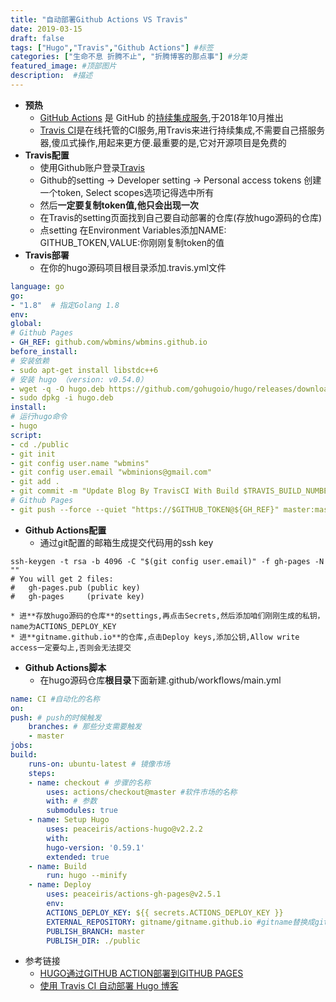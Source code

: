 ```yaml
---
title: "自动部署Github Actions VS Travis"
date: 2019-03-15
draft: false
tags: ["Hugo","Travis","Github Actions"] #标签
categories: ["生命不息 折腾不止", "折腾博客的那点事"] #分类
featured_image: #顶部图片
description:  #描述
---
```

- **预热**
    * [GitHub Actions](https://github.com/features/actions) 是 GitHub 的[持续集成服务](http://www.ruanyifeng.com/blog/2015/09/continuous-integration.html),于2018年10月推出
    * [Travis CI](https://travis-ci.org/)是在线托管的CI服务,用Travis来进行持续集成,不需要自己搭服务器,傻瓜式操作,用起来更方便.最重要的是,它对开源项目是免费的
- **Travis配置**
    * 使用Github账户登录[Travis](https://travis-ci.org/)
    * Github的setting -> Developer setting -> Personal access tokens 创建一个token, Select scopes选项记得选中所有
    * 然后**一定要复制token值,他只会出现一次**
    * 在Travis的setting页面找到自己要自动部署的仓库(存放hugo源码的仓库)
    * 点setting 在Environment Variables添加NAME: GITHUB_TOKEN,VALUE:你刚刚复制token的值
- **Travis部署**
    * 在你的hugo源码项目根目录添加.travis.yml文件
```yaml
language: go
go:
- "1.8"  # 指定Golang 1.8
env:
global:
# Github Pages
- GH_REF: github.com/wbmins/wbmins.github.io
before_install:
# 安装依赖
- sudo apt-get install libstdc++6
# 安装 hugo （version: v0.54.0）
- wget -q -O hugo.deb https://github.com/gohugoio/hugo/releases/download/v0.55.6/hugo_extended_0.55.6_Linux-64bit.deb
- sudo dpkg -i hugo.deb
install:
# 运行hugo命令
- hugo
script:
- cd ./public
- git init
- git config user.name "wbmins"
- git config user.email "wbminions@gmail.com"
- git add .
- git commit -m "Update Blog By TravisCI With Build $TRAVIS_BUILD_NUMBER"
# Github Pages
- git push --force --quiet "https://$GITHUB_TOKEN@${GH_REF}" master:master
```
- **Github Actions配置**
    * 通过git配置的邮箱生成提交代码用的ssh key
```shell
ssh-keygen -t rsa -b 4096 -C "$(git config user.email)" -f gh-pages -N ""
# You will get 2 files:
#   gh-pages.pub (public key)
#   gh-pages     (private key)
```
    * 进**存放hugo源码的仓库**的settings,再点击Secrets,然后添加咱们刚刚生成的私钥，name为ACTIONS_DEPLOY_KEY
    * 进**gitname.github.io**的仓库,点击Deploy keys,添加公钥,Allow write access一定要勾上,否则会无法提交
- **Github Actions脚本**
    * 在hugo源码仓库**根目录**下面新建.github/workflows/main.yml
```yaml
name: CI #自动化的名称
on:
push: # push的时候触发
    branches: # 那些分支需要触发
    - master
jobs:
build:
    runs-on: ubuntu-latest # 镜像市场
    steps:
    - name: checkout # 步骤的名称
        uses: actions/checkout@master #软件市场的名称
        with: # 参数
        submodules: true
    - name: Setup Hugo
        uses: peaceiris/actions-hugo@v2.2.2
        with:
        hugo-version: '0.59.1'
        extended: true
    - name: Build
        run: hugo --minify
    - name: Deploy
        uses: peaceiris/actions-gh-pages@v2.5.1
        env:
        ACTIONS_DEPLOY_KEY: ${{ secrets.ACTIONS_DEPLOY_KEY }}
        EXTERNAL_REPOSITORY: gitname/gitname.github.io #gitname替换成github用户名
        PUBLISH_BRANCH: master
        PUBLISH_DIR: ./public
```
- 参考链接
    * [HUGO通过GITHUB ACTION部署到GITHUB PAGES](https://tianhui.xin/blog/2019/11/17/hugousegithubactionstopages/)
    * [使用 Travis CI 自动部署 Hugo 博客](https://mogeko.me/2018/028/)